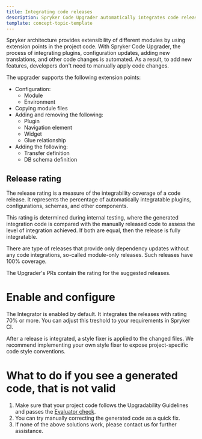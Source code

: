 ```yaml
---
title: Integrating code releases
description: Spryker Code Upgrader automatically integrates code releases
template: concept-topic-template
---
```


Spryker architecture provides extensibility of different modules by using extension points in the project code. With Spryker Code Upgrader, the process of integrating plugins, configuration updates, adding new translations, and other code changes is automated. As a result, to add new features, developers don't need to manually apply code changes.

The upgrader supports the following extension points:
- Configuration:
  - Module
  - Environment
- Copying module files
- Adding and removing the following:
  - Plugin
  - Navigation element
  - Widget
  - Glue relationship
- Adding the following:
  - Transfer definition
  - DB schema definition

## Release rating

The release rating is a measure of the integrability coverage of a code release. It  represents the percentage of automatically integratable plugins, configurations, schemas, and other components.

This rating is determined during internal testing, where the generated integration code is compared with the manually released code to assess the level of integration achieved. If both are equal, then the release is fully integratable.

There are type of releases that provide only dependency updates without any code integrations, so-called module-only releases. Such releases have 100% coverage.

The Upgrader's PRs contain the rating for the suggested releases.

# Enable and configure

The Integrator is enabled by default. It integrates the releases with rating 70% or more. You can adjust this treshold to your requirements in Spryker CI.

After a release is integrated, a style fixer is applied to the changed files. We recommend implementing your own style fixer to expose project-specific code style conventions.

# What to do if you see a generated code, that is not valid

1. Make sure that your project code follows the Upgradability Guidelines and passes the [Evaluator check](/docs/scos/dev/guidelines/keeping-a-project-upgradable/run-the-evaluator-tool.html).
2. You can try manually correcting the generated code as a quick fix.
3. If none of the above solutions work, please contact us for further assistance.

